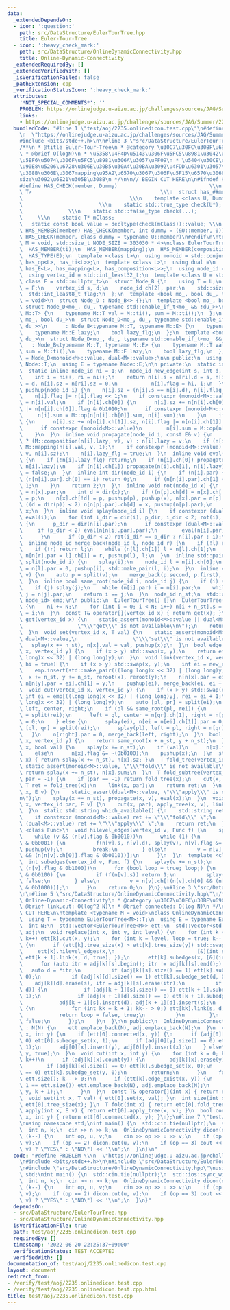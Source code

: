 ```yaml
---
data:
  _extendedDependsOn:
  - icon: ':question:'
    path: src/DataStructure/EulerTourTree.hpp
    title: Euler-Tour-Tree
  - icon: ':heavy_check_mark:'
    path: src/DataStructure/OnlineDynamicConnectivity.hpp
    title: Online-Dynamic-Connectivity
  _extendedRequiredBy: []
  _extendedVerifiedWith: []
  _isVerificationFailed: false
  _pathExtension: cpp
  _verificationStatusIcon: ':heavy_check_mark:'
  attributes:
    '*NOT_SPECIAL_COMMENTS*': ''
    PROBLEM: https://onlinejudge.u-aizu.ac.jp/challenges/sources/JAG/Summer/2235
    links:
    - https://onlinejudge.u-aizu.ac.jp/challenges/sources/JAG/Summer/2235
  bundledCode: "#line 1 \"test/aoj/2235.onlinedicon.test.cpp\"\n#define PROBLEM \\\
    \n  \"https://onlinejudge.u-aizu.ac.jp/challenges/sources/JAG/Summer/2235\"\n\
    #include <bits/stdc++.h>\n\n#line 3 \"src/DataStructure/EulerTourTree.hpp\"\n\
    /**\n * @title Euler-Tour-Tree\n * @category \u30C7\u30FC\u30BF\u69CB\u9020\n\
    \ * @brief O(logN)\n * \u5358\u4F4D\u5143\u306F\u5FC5\u8981\u3042\u308A\uFF08\u9045\
    \u5EF6\u5074\u306F\u5FC5\u8981\u306A\u3057\uFF09\n * \u5404\u30CE\u30FC\u30C9\u304C\
    \u90E8\u5206\u6728\u306E\u30B5\u30A4\u30BA\u3092\u4FDD\u6301\u3057\u3066\u3044\
    \u308B\u306E\u3067mapping\u95A2\u6570\u3067\u306F\u5F15\u6570\u3068\u3057\u3066\
    size\u3092\u6E21\u305B\u308B\n */\n\n// BEGIN CUT HERE\n\n#ifndef HAS_CHECK\n\
    #define HAS_CHECK(member, Dummy)                              \\\n  template <class\
    \ T>                                          \\\n  struct has_##member {    \
    \                                   \\\n    template <class U, Dummy>        \
    \                         \\\n    static std::true_type check(U*);           \
    \               \\\n    static std::false_type check(...);                   \
    \     \\\n    static T* mClass;                                         \\\n \
    \   static const bool value = decltype(check(mClass))::value; \\\n  };\n#define\
    \ HAS_MEMBER(member) HAS_CHECK(member, int dummy = (&U::member, 0))\n#define HAS_TYPE(member)\
    \ HAS_CHECK(member, class dummy = typename U::member)\n#endif\n\ntemplate <typename\
    \ M = void, std::size_t NODE_SIZE = 303030 * 4>\nclass EulerTourTree {\n  HAS_MEMBER(op);\n\
    \  HAS_MEMBER(ti);\n  HAS_MEMBER(mapping);\n  HAS_MEMBER(composition);\n  HAS_TYPE(T);\n\
    \  HAS_TYPE(E);\n  template <class L>\n  using monoid = std::conjunction<has_T<L>,\
    \ has_op<L>, has_ti<L>>;\n  template <class L>\n  using dual =\n      std::conjunction<has_T<L>,\
    \ has_E<L>, has_mapping<L>, has_composition<L>>;\n  using node_id = std::int_least32_t;\n\
    \  using vertex_id = std::int_least32_t;\n  template <class U = std::nullptr_t,\
    \ class F = std::nullptr_t>\n  struct Node_B {\n    using T = U;\n    using E\
    \ = F;\n    vertex_id s, d;\n    node_id ch[2], par;\n    std::size_t sz;\n  \
    \  std::int_least8_t flag;\n  };\n  template <bool mo_, bool du_, typename tEnable\
    \ = void>\n  struct Node_D : Node_B<> {};\n  template <bool mo_, bool du_>\n \
    \ struct Node_D<mo_, du_, typename std::enable_if_t<mo_ && !du_>>\n      : Node_B<typename\
    \ M::T> {\n    typename M::T val = M::ti(), sum = M::ti();\n  };\n  template <bool\
    \ mo_, bool du_>\n  struct Node_D<mo_, du_, typename std::enable_if_t<!mo_ &&\
    \ du_>>\n      : Node_B<typename M::T, typename M::E> {\n    typename M::T val;\n\
    \    typename M::E lazy;\n    bool lazy_flg;\n  };\n  template <bool mo_, bool\
    \ du_>\n  struct Node_D<mo_, du_, typename std::enable_if_t<mo_ && du_>>\n   \
    \   : Node_B<typename M::T, typename M::E> {\n    typename M::T val = M::ti(),\
    \ sum = M::ti();\n    typename M::E lazy;\n    bool lazy_flg;\n  };\n  using Node\
    \ = Node_D<monoid<M>::value, dual<M>::value>;\n\n public:\n  using T = typename\
    \ Node::T;\n  using E = typename Node::E;\n\n private:\n  static inline Node n[NODE_SIZE];\n\
    \  static inline node_id ni = 1;\n  node_id new_edge(int s, int d, bool hi) {\n\
    \    int i = ni++, ri = ni++;\n    return n[i].s = n[ri].d = s, n[i].d = n[ri].s\
    \ = d, n[i].sz = n[ri].sz = 0,\n           n[i].flag = hi, i;\n  }\n  static void\
    \ pushup(node_id i) {\n    n[i].sz = (n[i].s == n[i].d), n[i].flag &= 0b0101,\n\
    \    n[i].flag |= n[i].flag << 1;\n    if constexpr (monoid<M>::value) n[i].sum\
    \ = n[i].val;\n    if (n[i].ch[0]) {\n      n[i].sz += n[n[i].ch[0]].sz, n[i].flag\
    \ |= n[n[i].ch[0]].flag & 0b1010;\n      if constexpr (monoid<M>::value)\n   \
    \     n[i].sum = M::op(n[n[i].ch[0]].sum, n[i].sum);\n    }\n    if (n[i].ch[1])\
    \ {\n      n[i].sz += n[n[i].ch[1]].sz, n[i].flag |= n[n[i].ch[1]].flag & 0b1010;\n\
    \      if constexpr (monoid<M>::value)\n        n[i].sum = M::op(n[i].sum, n[n[i].ch[1]].sum);\n\
    \    }\n  }\n  inline void propagate(node_id i, const E& v) {\n    n[i].lazy_flg\
    \ ? (M::composition(n[i].lazy, v), v) : n[i].lazy = v;\n    if (n[i].s == n[i].d)\
    \ M::mapping(n[i].val, v, 1);\n    if constexpr (monoid<M>::value) M::mapping(n[i].sum,\
    \ v, n[i].sz);\n    n[i].lazy_flg = true;\n  }\n  inline void eval(node_id i)\
    \ {\n    if (!n[i].lazy_flg) return;\n    if (n[i].ch[0]) propagate(n[i].ch[0],\
    \ n[i].lazy);\n    if (n[i].ch[1]) propagate(n[i].ch[1], n[i].lazy);\n    n[i].lazy_flg\
    \ = false;\n  }\n  inline int dir(node_id i) {\n    if (n[i].par) {\n      if\
    \ (n[n[i].par].ch[0] == i) return 0;\n      if (n[n[i].par].ch[1] == i) return\
    \ 1;\n    }\n    return 2;\n  }\n  inline void rot(node_id x) {\n    node_id p\
    \ = n[x].par;\n    int d = dir(x);\n    if ((n[p].ch[d] = n[x].ch[!d])) n[n[p].ch[d]].par\
    \ = p;\n    n[x].ch[!d] = p, pushup(p), pushup(x), n[x].par = n[p].par;\n    if\
    \ ((d = dir(p)) < 2) n[n[p].par].ch[d] = x, pushup(n[p].par);\n    n[p].par =\
    \ x;\n  }\n  inline void splay(node_id i) {\n    if constexpr (dual<M>::value)\
    \ eval(i);\n    for (int i_dir = dir(i), p_dir; i_dir < 2; rot(i), i_dir = dir(i))\
    \ {\n      p_dir = dir(n[i].par);\n      if constexpr (dual<M>::value) {\n   \
    \     if (p_dir < 2) eval(n[n[i].par].par);\n        eval(n[i].par), eval(i);\n\
    \      }\n      if (p_dir < 2) rot(i_dir == p_dir ? n[i].par : i);\n    }\n  }\n\
    \  inline node_id merge_back(node_id l, node_id r) {\n    if (!l) return r;\n\
    \    if (!r) return l;\n    while (n[l].ch[1]) l = n[l].ch[1];\n    return splay(l),\
    \ n[n[r].par = l].ch[1] = r, pushup(l), l;\n  }\n  inline std::pair<node_id, node_id>\
    \ split(node_id i) {\n    splay(i);\n    node_id l = n[i].ch[0];\n    return n[i].ch[0]\
    \ = n[l].par = 0, pushup(i), std::make_pair(l, i);\n  }\n  inline void reroot(node_id\
    \ v) {\n    auto p = split(v);\n    merge_back(p.second, p.first), splay(v);\n\
    \  }\n  inline bool same_root(node_id i, node_id j) {\n    if (i) splay(i);\n\
    \    if (j) splay(j);\n    while (n[i].par) i = n[i].par;\n    while (n[j].par)\
    \ j = n[j].par;\n    return i == j;\n  }\n  node_id n_st;\n  std::unordered_map<std::uint64_t,\
    \ node_id> emp;\n\n public:\n  EulerTourTree() {}\n  EulerTourTree(int N) : n_st(ni)\
    \ {\n    ni += N;\n    for (int i = 0; i < N; i++) n[i + n_st].s = n[i + n_st].d\
    \ = i;\n  }\n  const T& operator[](vertex_id x) { return get(x); }\n  const T&\
    \ get(vertex_id x) {\n    static_assert(monoid<M>::value || dual<M>::value,\n\
    \                  \"\\\"get\\\" is not available\\n\");\n    return n[x + n_st].val;\n\
    \  }\n  void set(vertex_id x, T val) {\n    static_assert(monoid<M>::value ||\
    \ dual<M>::value,\n                  \"\\\"set\\\" is not available\\n\");\n \
    \   splay(x += n_st), n[x].val = val, pushup(x);\n  }\n  bool edge_exist(vertex_id\
    \ x, vertex_id y) {\n    if (x > y) std::swap(x, y);\n    return emp.count(((long\
    \ long)x << 32) | (long long)y);\n  }\n  void link(vertex_id x, vertex_id y, bool\
    \ hi = true) {\n    if (x > y) std::swap(x, y);\n    int ei = new_edge(x, y, hi);\n\
    \    emp.insert(std::make_pair(((long long)x << 32) | (long long)y, ei));\n  \
    \  x += n_st, y += n_st, reroot(x), reroot(y);\n    n[n[x].par = ei].ch[0] = x,\
    \ n[n[y].par = ei].ch[1] = y;\n    pushup(ei), merge_back(ei, ei + 1);\n  }\n\
    \  void cut(vertex_id x, vertex_id y) {\n    if (x > y) std::swap(x, y);\n   \
    \ int ei = emp[((long long)x << 32) | (long long)y], rei = ei + 1;\n    emp.erase(((long\
    \ long)x << 32) | (long long)y);\n    auto [pl, pr] = split(ei);\n    node_id\
    \ left, center, right;\n    if (pl && same_root(pl, rei)) {\n      auto [ql, qr]\
    \ = split(rei);\n      left = ql, center = n[qr].ch[1], right = n[pr].ch[1], n[center].par\
    \ = 0;\n    } else {\n      splay(ei), n[ei = n[ei].ch[1]].par = 0;\n      auto\
    \ [ql, qr] = split(rei);\n      splay(pl), left = pl, right = n[qr].ch[1];\n \
    \   }\n    n[right].par = 0, merge_back(left, right);\n  }\n  bool connected(vertex_id\
    \ x, vertex_id y) {\n    return same_root(x + n_st, y + n_st);\n  }\n  void subedge_set(vertex_id\
    \ x, bool val) {\n    splay(x += n_st);\n    if (val)\n      n[x].flag |= (0b0100);\n\
    \    else\n      n[x].flag &= ~(0b0100);\n    pushup(x);\n  }\n  std::size_t tree_size(vertex_id\
    \ x) { return splay(x += n_st), n[x].sz; }\n  T fold_tree(vertex_id x) {\n   \
    \ static_assert(monoid<M>::value, \"\\\"fold\\\" is not available\\n\");\n   \
    \ return splay(x += n_st), n[x].sum;\n  }\n  T fold_subtree(vertex_id x, vertex_id\
    \ par = -1) {\n    if (par == -1) return fold_tree(x);\n    cut(x, par);\n   \
    \ T ret = fold_tree(x);\n    link(x, par);\n    return ret;\n  }\n  void apply_tree(vertex_id\
    \ x, E v) {\n    static_assert(dual<M>::value, \"\\\"apply\\\" is not available\\\
    n\");\n    splay(x += n_st), propagate(x, v), eval(x);\n  }\n  void apply_subtree(vertex_id\
    \ x, vertex_id par, E v) {\n    cut(x, par), apply_tree(x, v), link(x, par);\n\
    \  }\n  static std::string which_available() {\n    std::string ret = \"\";\n\
    \    if constexpr (monoid<M>::value) ret += \"\\\"fold\\\" \";\n    if constexpr\
    \ (dual<M>::value) ret += \"\\\"apply\\\" \";\n    return ret;\n  }\n  template\
    \ <class Func>\n  void hilevel_edges(vertex_id v, Func f) {\n    splay(v += n_st);\n\
    \    while (v && (n[v].flag & 0b0010))\n      while (1) {\n        if (n[v].flag\
    \ & 0b0001) {\n          f(n[v].s, n[v].d), splay(v), n[v].flag &= ~(0b0001),\
    \ pushup(v);\n          break;\n        } else\n          v = n[v].ch[!(n[v].ch[0]\
    \ && (n[n[v].ch[0]].flag & 0b0010))];\n      }\n  }\n  template <class Func>\n\
    \  int subedges(vertex_id v, Func f) {\n    splay(v += n_st);\n    while (v &&\
    \ (n[v].flag & 0b1000))\n      for (bool loop = true; loop;) {\n        if (n[v].flag\
    \ & 0b0100) {\n          if (f(n[v].s)) return 1;\n          splay(v), loop =\
    \ false;\n        } else\n          v = n[v].ch[!(n[v].ch[0] && (n[n[v].ch[0]].flag\
    \ & 0b1000))];\n      }\n    return 0;\n  }\n};\n#line 3 \"src/DataStructure/OnlineDynamicConnectivity.hpp\"\
    \n\n#line 5 \"src/DataStructure/OnlineDynamicConnectivity.hpp\"\n/**\n * @title\
    \ Online-Dynamic-Connectivity\n * @category \u30C7\u30FC\u30BF\u69CB\u9020\n *\
    \ @brief link,cut: O(log^2 N)\n * @brief connected: O(log N)\n */\n\n// BEGIN\
    \ CUT HERE\n\ntemplate <typename M = void>\nclass OnlineDynamicConnectivity {\n\
    \  using T = typename EulerTourTree<M>::T;\n  using E = typename EulerTourTree<M>::E;\n\
    \  int N;\n  std::vector<EulerTourTree<M>> ett;\n  std::vector<std::vector<std::unordered_set<int>>>\
    \ adj;\n  void replace(int x, int y, int level) {\n    for (int k = 0; k < level;\
    \ k++) ett[k].cut(x, y);\n    for (int k = level, loop = true; k-- > 0 && loop;)\
    \ {\n      if (ett[k].tree_size(x) > ett[k].tree_size(y)) std::swap(x, y);\n \
    \     ett[k].hilevel_edges(x,\n                           [&](int s, int d) {\
    \ ett[k + 1].link(s, d, true); });\n      ett[k].subedges(x, [&](int s) {\n  \
    \      for (auto itr = adj[k][s].begin(); itr != adj[k][s].end();) {\n       \
    \   auto d = *itr;\n          if (adj[k][s].size() == 1) ett[k].subedge_set(s,\
    \ 0);\n          if (adj[k][d].size() == 1) ett[k].subedge_set(d, 0);\n      \
    \    adj[k][d].erase(s), itr = adj[k][s].erase(itr);\n          if (ett[k].connected(s,\
    \ d)) {\n            if (adj[k + 1][s].size() == 0) ett[k + 1].subedge_set(s,\
    \ 1);\n            if (adj[k + 1][d].size() == 0) ett[k + 1].subedge_set(d, 1);\n\
    \            adj[k + 1][s].insert(d), adj[k + 1][d].insert(s);\n          } else\
    \ {\n            for (int kk = k + 1; kk-- > 0;) ett[kk].link(s, d, kk == k);\n\
    \            return loop = false, true;\n          }\n        }\n        return\
    \ false;\n      });\n    }\n  }\n\n public:\n  OnlineDynamicConnectivity(int N)\
    \ : N(N) {\n    ett.emplace_back(N), adj.emplace_back(N);\n  }\n  void link(int\
    \ x, int y) {\n    if (ett[0].connected(x, y)) {\n      if (adj[0][x].size() ==\
    \ 0) ett[0].subedge_set(x, 1);\n      if (adj[0][y].size() == 0) ett[0].subedge_set(y,\
    \ 1);\n      adj[0][x].insert(y), adj[0][y].insert(x);\n    } else\n      ett[0].link(x,\
    \ y, true);\n  }\n  void cut(int x, int y) {\n    for (int k = 0; k < ett.size();\
    \ k++)\n      if (adj[k][x].count(y)) {\n        adj[k][x].erase(y), adj[k][y].erase(x);\n\
    \        if (adj[k][x].size() == 0) ett[k].subedge_set(x, 0);\n        if (adj[k][y].size()\
    \ == 0) ett[k].subedge_set(y, 0);\n        return;\n      }\n    for (int k =\
    \ ett.size(); k-- > 0;)\n      if (ett[k].edge_exist(x, y)) {\n        if (k +\
    \ 1 == ett.size()) ett.emplace_back(N), adj.emplace_back(N);\n        replace(x,\
    \ y, k + 1);\n      }\n  }\n  const T& operator[](int x) { return ett[0][x]; }\n\
    \  void set(int x, T val) { ett[0].set(x, val); }\n  int size(int x) { return\
    \ ett[0].tree_size(x); }\n  T fold(int x) { return ett[0].fold_tree(x); }\n  void\
    \ apply(int x, E v) { return ett[0].apply_tree(x, v); }\n  bool connected(int\
    \ x, int y) { return ett[0].connected(x, y); }\n};\n#line 7 \"test/aoj/2235.onlinedicon.test.cpp\"\
    \nusing namespace std;\nint main() {\n  std::cin.tie(nullptr);\n  std::ios::sync_with_stdio(false);\n\
    \  int n, k;\n  cin >> n >> k;\n  OnlineDynamicConnectivity dicon(n);\n  while\
    \ (k--) {\n    int op, u, v;\n    cin >> op >> u >> v;\n    if (op == 1) dicon.link(u,\
    \ v);\n    if (op == 2) dicon.cut(u, v);\n    if (op == 3) cout << (dicon.connected(u,\
    \ v) ? \"YES\" : \"NO\") << '\\n';\n  }\n}\n"
  code: "#define PROBLEM \\\n  \"https://onlinejudge.u-aizu.ac.jp/challenges/sources/JAG/Summer/2235\"\
    \n#include <bits/stdc++.h>\n\n#include \"src/DataStructure/EulerTourTree.hpp\"\
    \n#include \"src/DataStructure/OnlineDynamicConnectivity.hpp\"\nusing namespace\
    \ std;\nint main() {\n  std::cin.tie(nullptr);\n  std::ios::sync_with_stdio(false);\n\
    \  int n, k;\n  cin >> n >> k;\n  OnlineDynamicConnectivity dicon(n);\n  while\
    \ (k--) {\n    int op, u, v;\n    cin >> op >> u >> v;\n    if (op == 1) dicon.link(u,\
    \ v);\n    if (op == 2) dicon.cut(u, v);\n    if (op == 3) cout << (dicon.connected(u,\
    \ v) ? \"YES\" : \"NO\") << '\\n';\n  }\n}"
  dependsOn:
  - src/DataStructure/EulerTourTree.hpp
  - src/DataStructure/OnlineDynamicConnectivity.hpp
  isVerificationFile: true
  path: test/aoj/2235.onlinedicon.test.cpp
  requiredBy: []
  timestamp: '2022-06-20 22:25:37+09:00'
  verificationStatus: TEST_ACCEPTED
  verifiedWith: []
documentation_of: test/aoj/2235.onlinedicon.test.cpp
layout: document
redirect_from:
- /verify/test/aoj/2235.onlinedicon.test.cpp
- /verify/test/aoj/2235.onlinedicon.test.cpp.html
title: test/aoj/2235.onlinedicon.test.cpp
---
```

